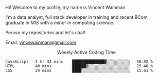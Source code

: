 Hi! Welcome to my profile, my name is Vincent Wainman

I'm a data analyst, full stack developer in training and recent BCom graduate in MIS with a minor in computing science. 

Peruse my repositories and let's chat!

Email: vincewainman@gmail.com

<p align="center"> Weekly Active Coding Time </p>
<!--START_SECTION:waka-->

```text
JavaScript   1 hr 32 mins    ██████████████▓░░░░░░░░░░   58.92 %
HTML         40 mins         ██████▒░░░░░░░░░░░░░░░░░░   25.46 %
CSS          24 mins         ████░░░░░░░░░░░░░░░░░░░░░   15.61 %
```

<!--END_SECTION:waka-->
